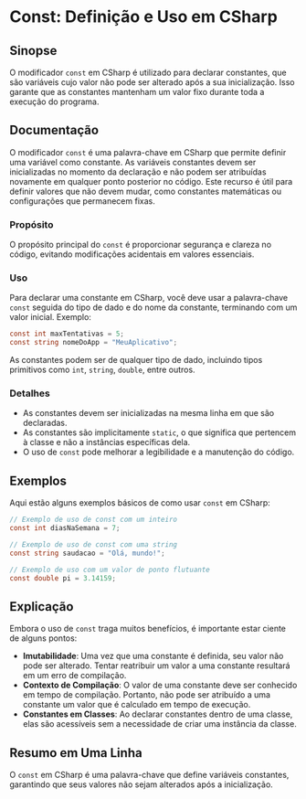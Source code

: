<!--
Meta Description: # Const: Definição e Uso em CSharp ## Sinopse O modificador `const` em CSharp é utilizado para declarar constantes, que são variáveis cujo valor não p...
Meta Keywords: const, uma, que, constantes, csharp
-->

# Const: Definição e Uso em CSharp

## Sinopse
O modificador `const` em CSharp é utilizado para declarar constantes, que são variáveis cujo valor não pode ser alterado após a sua inicialização. Isso garante que as constantes mantenham um valor fixo durante toda a execução do programa.

## Documentação
O modificador `const` é uma palavra-chave em CSharp que permite definir uma variável como constante. As variáveis constantes devem ser inicializadas no momento da declaração e não podem ser atribuídas novamente em qualquer ponto posterior no código. Este recurso é útil para definir valores que não devem mudar, como constantes matemáticas ou configurações que permanecem fixas.

### Propósito
O propósito principal do `const` é proporcionar segurança e clareza no código, evitando modificações acidentais em valores essenciais.

### Uso
Para declarar uma constante em CSharp, você deve usar a palavra-chave `const` seguida do tipo de dado e do nome da constante, terminando com um valor inicial. Exemplo:

```csharp
const int maxTentativas = 5;
const string nomeDoApp = "MeuAplicativo";
```

As constantes podem ser de qualquer tipo de dado, incluindo tipos primitivos como `int`, `string`, `double`, entre outros.

### Detalhes
- As constantes devem ser inicializadas na mesma linha em que são declaradas.
- As constantes são implicitamente `static`, o que significa que pertencem à classe e não a instâncias específicas dela.
- O uso de `const` pode melhorar a legibilidade e a manutenção do código.

## Exemplos
Aqui estão alguns exemplos básicos de como usar `const` em CSharp:

```csharp
// Exemplo de uso de const com um inteiro
const int diasNaSemana = 7;

// Exemplo de uso de const com uma string
const string saudacao = "Olá, mundo!";

// Exemplo de uso com um valor de ponto flutuante
const double pi = 3.14159;
```

## Explicação
Embora o uso de `const` traga muitos benefícios, é importante estar ciente de alguns pontos:

- **Imutabilidade**: Uma vez que uma constante é definida, seu valor não pode ser alterado. Tentar reatribuir um valor a uma constante resultará em um erro de compilação.
- **Contexto de Compilação**: O valor de uma constante deve ser conhecido em tempo de compilação. Portanto, não pode ser atribuído a uma constante um valor que é calculado em tempo de execução.
- **Constantes em Classes**: Ao declarar constantes dentro de uma classe, elas são acessíveis sem a necessidade de criar uma instância da classe.

## Resumo em Uma Linha
O `const` em CSharp é uma palavra-chave que define variáveis constantes, garantindo que seus valores não sejam alterados após a inicialização.